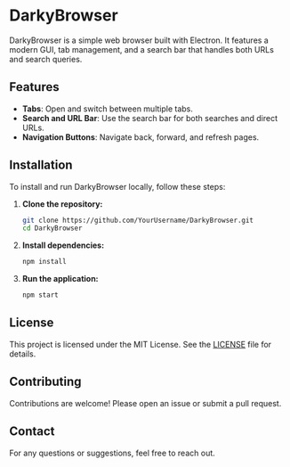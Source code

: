 # DarkyBrowser

DarkyBrowser is a simple web browser built with Electron. It features a modern GUI, tab management, and a search bar that handles both URLs and search queries.

## Features
- **Tabs**: Open and switch between multiple tabs.
- **Search and URL Bar**: Use the search bar for both searches and direct URLs.
- **Navigation Buttons**: Navigate back, forward, and refresh pages.

## Installation
To install and run DarkyBrowser locally, follow these steps:

1. **Clone the repository:**
    ```sh
    git clone https://github.com/YourUsername/DarkyBrowser.git
    cd DarkyBrowser
    ```

2. **Install dependencies:**
    ```sh
    npm install
    ```

3. **Run the application:**
    ```sh
    npm start
    ```

## License
This project is licensed under the MIT License. See the [LICENSE](LICENSE) file for details.

## Contributing
Contributions are welcome! Please open an issue or submit a pull request.

## Contact
For any questions or suggestions, feel free to reach out.
